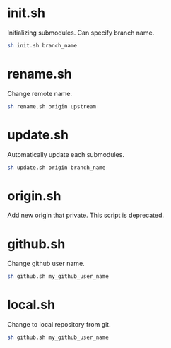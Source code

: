 
# init.sh

 Initializing submodules. Can specify branch name.

```sh
sh init.sh branch_name
```

# rename.sh

 Change remote name.

```sh
sh rename.sh origin upstream
```

# update.sh

 Automatically update each submodules.

```sh
sh update.sh origin branch_name
```

# origin.sh

 Add new origin that private.
 This script is deprecated.

# github.sh

 Change github user name.

```sh
sh github.sh my_github_user_name
```

# local.sh

 Change to local repository from git.

```sh
sh github.sh my_github_user_name
```
